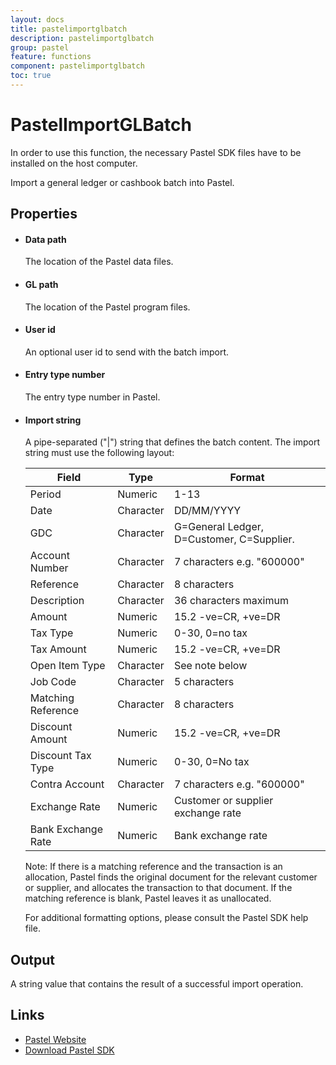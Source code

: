 ```yaml
---
layout: docs
title: pastelimportglbatch
description: pastelimportglbatch
group: pastel
feature: functions
component: pastelimportglbatch
toc: true
---
```

PastelImportGLBatch
====================

<span class="recommendation">In order to use this function, the necessary Pastel SDK files have to be installed on the host computer.</span>

Import a general ledger or cashbook batch into Pastel.

Properties
----------

-  #### Data path

    The location of the Pastel data files.

-  #### GL path

    The location of the Pastel program files.

-  #### User id

	An optional user id to send with the batch import.

-  #### Entry type number

	The entry type number in Pastel.

-  #### Import string

	A pipe-separated ("|") string that defines the batch content.  The import string must use the following layout:

	<table>
		<thead>
			<tr>
				<th>Field</th>
				<th>Type</th>
				<th>Format</th>
			</tr>
		</thead>
		<tbody>
			<tr>		
				<td>Period</td>
				<td>Numeric</td>
				<td>1-13</td>
			</tr>
			<tr>
				<td>Date</td>
				<td>Character</td>
				<td>DD/MM/YYYY</td>
			</tr>
			<tr>
				<td>GDC</td>
				<td>Character</td>
				<td>G=General Ledger, D=Customer, C=Supplier.</td>
			</tr>
			<tr>
				<td>Account Number</td>
				<td>Character</td>
				<td>7 characters e.g. "600000"</td>
			</tr>
			<tr>
				<td>Reference</td>
				<td>Character</td>
				<td>8 characters</td>
			</tr>
			<tr>
				<td>Description</td>
				<td>Character</td>
				<td>36 characters maximum</td>
			</tr>
			<tr>
				<td>Amount</td>
				<td>Numeric</td>
				<td>15.2 -ve=CR, +ve=DR</td>
			</tr>
			<tr>
				<td>Tax Type</td>
				<td>Numeric</td>
				<td>0-30, 0=no tax</td>
			</tr>
			<tr>
				<td>Tax Amount</td>
				<td>Numeric</td>
				<td>15.2 -ve=CR, +ve=DR</td>
			</tr>
			<tr>
				<td>Open Item Type</td>
				<td>Character</td>
				<td>See note below</td>
			</tr>
			<tr>
				<td>Job Code</td>
				<td>Character</td>
				<td>5 characters</td>
			</tr>
			<tr>
				<td>Matching Reference</td>
				<td>Character</td>
				<td>8 characters</td>
			</tr>
			<tr>
				<td>Discount Amount</td>
				<td>Numeric</td>
				<td>15.2 -ve=CR, +ve=DR</td>
			</tr>
			<tr>
				<td>Discount Tax Type</td>
				<td>Numeric</td>
				<td>0-30, 0=No tax</td>
			</tr>
			<tr>
				<td>Contra Account</td>
				<td>Character</td>
				<td>7 characters e.g. "600000"</td>
			</tr>
			<tr>
				<td>Exchange Rate</td>
				<td>Numeric</td>
				<td>Customer or supplier exchange rate</td>
			</tr>
			<tr>
				<td>Bank Exchange Rate</td>
				<td>Numeric</td>
				<td>Bank exchange rate</td>
			</tr>
		</tbody>
	</table>

	<span>Note: If there is a matching reference and the transaction is an allocation, Pastel finds the original document for the relevant customer or supplier, and allocates the transaction to that document. If the matching reference is blank, Pastel leaves it as unallocated.</span>

	<span class="recommendation">For additional formatting options, please consult the Pastel SDK help file.</span>
	

Output
------

A string value that contains the result of a successful import operation.

Links
-----------

- [Pastel Website](https://www.pastel.co.za/)
- [Download Pastel SDK](https://www.sage.com/za/partners/developers/sage-pastel-accounting)


